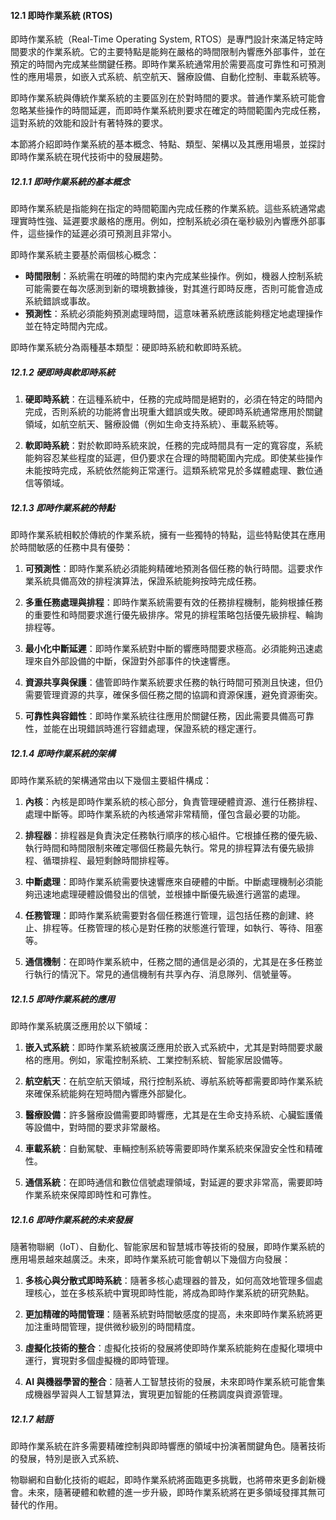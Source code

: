 #### 12.1 即時作業系統 (RTOS)

即時作業系統（Real-Time Operating System, RTOS）是專門設計來滿足特定時間要求的作業系統。它的主要特點是能夠在嚴格的時間限制內響應外部事件，並在預定的時間內完成某些關鍵任務。即時作業系統通常用於需要高度可靠性和可預測性的應用場景，如嵌入式系統、航空航天、醫療設備、自動化控制、車載系統等。

即時作業系統與傳統作業系統的主要區別在於對時間的要求。普通作業系統可能會忽略某些操作的時間延遲，而即時作業系統則要求在確定的時間範圍內完成任務，這對系統的效能和設計有著特殊的要求。

本節將介紹即時作業系統的基本概念、特點、類型、架構以及其應用場景，並探討即時作業系統在現代技術中的發展趨勢。

##### 12.1.1 即時作業系統的基本概念

即時作業系統是指能夠在指定的時間範圍內完成任務的作業系統。這些系統通常處理實時性強、延遲要求嚴格的應用。例如，控制系統必須在毫秒級別內響應外部事件，這些操作的延遲必須可預測且非常小。

即時作業系統主要基於兩個核心概念：

- **時間限制**：系統需在明確的時間約束內完成某些操作。例如，機器人控制系統可能需要在每次感測到新的環境數據後，對其進行即時反應，否則可能會造成系統錯誤或事故。
- **預測性**：系統必須能夠預測處理時間，這意味著系統應該能夠穩定地處理操作並在特定時間內完成。

即時作業系統分為兩種基本類型：硬即時系統和軟即時系統。

##### 12.1.2 硬即時與軟即時系統

1. **硬即時系統**：在這種系統中，任務的完成時間是絕對的，必須在特定的時間內完成，否則系統的功能將會出現重大錯誤或失敗。硬即時系統通常應用於關鍵領域，如航空航天、醫療設備（例如生命支持系統）、車載系統等。

2. **軟即時系統**：對於軟即時系統來說，任務的完成時間具有一定的寬容度，系統能夠容忍某些程度的延遲，但仍要求在合理的時間範圍內完成。即使某些操作未能按時完成，系統依然能夠正常運行。這類系統常見於多媒體處理、數位通信等領域。

##### 12.1.3 即時作業系統的特點

即時作業系統相較於傳統的作業系統，擁有一些獨特的特點，這些特點使其在應用於時間敏感的任務中具有優勢：

1. **可預測性**：即時作業系統必須能夠精確地預測各個任務的執行時間。這要求作業系統具備高效的排程演算法，保證系統能夠按時完成任務。

2. **多重任務處理與排程**：即時作業系統需要有效的任務排程機制，能夠根據任務的重要性和時間要求進行優先級排序。常見的排程策略包括優先級排程、輪詢排程等。

3. **最小化中斷延遲**：即時作業系統對中斷的響應時間要求極高。必須能夠迅速處理來自外部設備的中斷，保證對外部事件的快速響應。

4. **資源共享與保護**：儘管即時作業系統要求任務的執行時間可預測且快速，但仍需要管理資源的共享，確保多個任務之間的協調和資源保護，避免資源衝突。

5. **可靠性與容錯性**：即時作業系統往往應用於關鍵任務，因此需要具備高可靠性，並能在出現錯誤時進行容錯處理，保證系統的穩定運行。

##### 12.1.4 即時作業系統的架構

即時作業系統的架構通常由以下幾個主要組件構成：

1. **內核**：內核是即時作業系統的核心部分，負責管理硬體資源、進行任務排程、處理中斷等。即時作業系統的內核通常非常精簡，僅包含最必要的功能。

2. **排程器**：排程器是負責決定任務執行順序的核心組件。它根據任務的優先級、執行時間和時間限制來確定哪個任務最先執行。常見的排程算法有優先級排程、循環排程、最短剩餘時間排程等。

3. **中斷處理**：即時作業系統需要快速響應來自硬體的中斷。中斷處理機制必須能夠迅速地處理硬體設備發出的信號，並根據中斷優先級進行適當的處理。

4. **任務管理**：即時作業系統需要對各個任務進行管理，這包括任務的創建、終止、排程等。任務管理的核心是對任務的狀態進行管理，如執行、等待、阻塞等。

5. **通信機制**：在即時作業系統中，任務之間的通信是必須的，尤其是在多任務並行執行的情況下。常見的通信機制有共享內存、消息隊列、信號量等。

##### 12.1.5 即時作業系統的應用

即時作業系統廣泛應用於以下領域：

1. **嵌入式系統**：即時作業系統被廣泛應用於嵌入式系統中，尤其是對時間要求嚴格的應用。例如，家電控制系統、工業控制系統、智能家居設備等。

2. **航空航天**：在航空航天領域，飛行控制系統、導航系統等都需要即時作業系統來確保系統能夠在短時間內響應外部變化。

3. **醫療設備**：許多醫療設備需要即時響應，尤其是在生命支持系統、心臟監護儀等設備中，對時間的要求非常嚴格。

4. **車載系統**：自動駕駛、車輛控制系統等需要即時作業系統來保證安全性和精確性。

5. **通信系統**：在即時通信和數位信號處理領域，對延遲的要求非常高，需要即時作業系統來保障即時性和可靠性。

##### 12.1.6 即時作業系統的未來發展

隨著物聯網（IoT）、自動化、智能家居和智慧城市等技術的發展，即時作業系統的應用場景越來越廣泛。未來，即時作業系統可能會朝以下幾個方向發展：

1. **多核心與分散式即時系統**：隨著多核心處理器的普及，如何高效地管理多個處理核心，並在多核系統中實現即時性能，將成為即時作業系統的研究熱點。

2. **更加精確的時間管理**：隨著系統對時間敏感度的提高，未來即時作業系統將更加注重時間管理，提供微秒級別的時間精度。

3. **虛擬化技術的整合**：虛擬化技術的發展將使即時作業系統能夠在虛擬化環境中運行，實現對多個虛擬機的即時管理。

4. **AI 與機器學習的整合**：隨著人工智慧技術的發展，未來即時作業系統可能會集成機器學習與人工智慧算法，實現更加智能的任務調度與資源管理。

##### 12.1.7 結語

即時作業系統在許多需要精確控制與即時響應的領域中扮演著關鍵角色。隨著技術的發展，特別是嵌入式系統、

物聯網和自動化技術的崛起，即時作業系統將面臨更多挑戰，也將帶來更多創新機會。未來，隨著硬體和軟體的進一步升級，即時作業系統將在更多領域發揮其無可替代的作用。